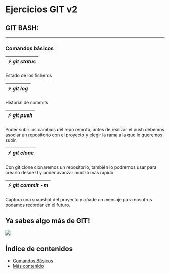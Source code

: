 # **Ejercicios GIT v2**

## GIT BASH:
---
<a name="item1"></a>
### Comandos básicos

| :zap:  *git status* |
|-----------------------------------------|
Estado de los ficheros

  | :zap:  *git log* |
|-----------------------------------------|
Historial de commits

| :zap:  *git push* |
|-----------------------------------------|
Poder subir los cambios del repo remoto, antes de realizar el push debemos asociar un repositorio con el proyecto y elegir la rama a la que lo queremos subir.

| :zap:  *git clone* |
|-----------------------------------------|
Con git clone clonaremos un repositorio, también lo podremos usar para crearlo desde 0 y poder avanzar mucho mas rápido.

| :zap:  *git commit -m* |
|-----------------------------------------|
Captura una snapshot del proyecto y añade un mensaje para nosotros podamos recordar en el futuro.


## Ya sabes algo más de GIT!
![](https://gist.githubusercontent.com/theAdityaNVS/f5b585d1082da2dffffea32434f37956/raw/7f9552d0a179b4f84059259fa878199e369b069c/GitHub-logo.gif)

## Índice de contenidos
* [Comandos Básicos](#item1)
* [Más contenido](https://commonmark.org/help/)